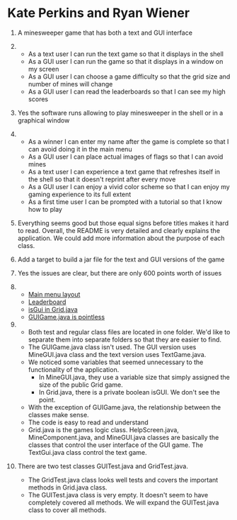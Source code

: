 # Kate Perkins and Ryan Wiener

1. A minesweeper game that has both a text and GUI interface


2. * As a text user I can run the text game so that it displays in the shell
   * As a GUI user I can run the game so that it displays in a window on my screen
   * As a GUI user I can choose a game difficulty so that the grid size and number of mines will change
   * As a GUI user I can read the leaderboards so that I can see my high scores


3. Yes the software runs allowing to play minesweeper in the shell or in a graphical window


4. * As a winner I can enter my name after the game is complete so that I can avoid doing it in the main menu
   * As a GUI user I can place actual images of flags so that I can avoid mines
   * As a text user I can experience a text game that refreshes itself in the shell so that it doesn't reprint after every move
   * As a GUI user I can enjoy a vivid color scheme so that I can enjoy my gaming experience to its full extent
   * As a first time user I can be prompted with a tutorial so that I know how to play


5. Everything seems good but those equal signs before titles makes it hard to read. Overall, the README is very detailed and clearly explains the application. We could add more information about the purpose of each class.


6. Add a target to build a jar file for the text and GUI versions of the game


7. Yes the issues are clear, but there are only 600 points worth of issues


8. * [Main menu layout](https://github.com/UCSB-CS56-Projects/cs56-games-minesweeper/issues/49 "Issue #49")
   * [Leaderboard](https://github.com/UCSB-CS56-Projects/cs56-games-minesweeper/issues/48 "Issue #48")
   * [isGui in Grid.java](https://github.com/UCSB-CS56-Projects/cs56-games-minesweeper/issues/47 "Issue #47")
   * [GUIGame.java is pointless](https://github.com/UCSB-CS56-Projects/cs56-games-minesweeper/issues/51 "Issue #51")


9. * Both test and regular class files are located in one folder. We'd like to separate them into separate folders so that they are easier to find. 
   * The GUIGame.java class isn't used. The GUI version uses MineGUI.java class and the text version uses TextGame.java. 
   * We noticed some variables that seemed unnecessary to the functionality of the application. 
       * In MineGUI.java, they use a variable size that simply assigned the size of the public Grid game. 
       * In Grid.java, there is a private boolean isGUI. We don't see the point.  
   * With the exception of GUIGame.java, the relationship between the classes make sense. 
   * The code is easy to read and understand
   * Grid.java is the games logic class. HelpScreen.java, MineComponent.java, and MineGUI.java classes are basically the classes that control the user interface of the GUI game. The TextGui.java class control the text game.


10. There are two test classes GUITest.java and GridTest.java. 
      * The GridTest.java class looks well tests and covers the important methods in Grid.java class. 
      * The GUITest.java class is very empty. It doesn't seem to have completely covered all methods. We will expand the GUITest.java class to cover all methods.

